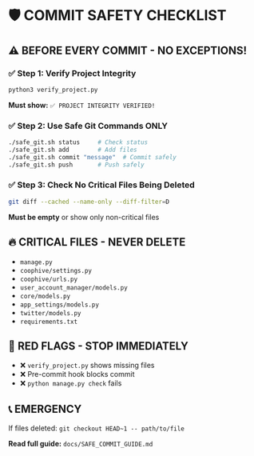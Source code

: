 # 🛡️ COMMIT SAFETY CHECKLIST

## ⚠️ BEFORE EVERY COMMIT - NO EXCEPTIONS!

### ✅ Step 1: Verify Project Integrity
```bash
python3 verify_project.py
```
**Must show:** `✅ PROJECT INTEGRITY VERIFIED!`

### ✅ Step 2: Use Safe Git Commands ONLY
```bash
./safe_git.sh status     # Check status
./safe_git.sh add        # Add files  
./safe_git.sh commit "message"  # Commit safely
./safe_git.sh push       # Push safely
```

### ✅ Step 3: Check No Critical Files Being Deleted
```bash
git diff --cached --name-only --diff-filter=D
```
**Must be empty** or show only non-critical files

## 🔥 CRITICAL FILES - NEVER DELETE
- `manage.py`
- `coophive/settings.py`
- `coophive/urls.py`
- `user_account_manager/models.py`
- `core/models.py`
- `app_settings/models.py`
- `twitter/models.py`
- `requirements.txt`

## 🚨 RED FLAGS - STOP IMMEDIATELY
- ❌ `verify_project.py` shows missing files
- ❌ Pre-commit hook blocks commit
- ❌ `python manage.py check` fails

## 📞 EMERGENCY
If files deleted: `git checkout HEAD~1 -- path/to/file`

**Read full guide:** `docs/SAFE_COMMIT_GUIDE.md`
